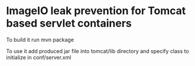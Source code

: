 # ImageIO leak prevention for Tomcat based servlet containers

To build it run mvn package

To use it add produced jar file into tomcat/lib directory and specify class to initialize in conf/server.xml

<Listener className="org.apache.catalina.core.JreMemoryLeakPreventionListener" classesToInitialize="osl.tib.eu.ImageIO.LeakPrevention" />


